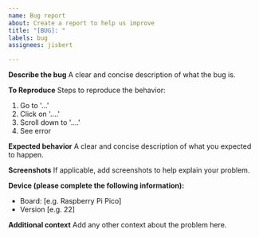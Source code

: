 ```yaml
---
name: Bug report
about: Create a report to help us improve
title: "[BUG]: "
labels: bug
assignees: jisbert

---
```


**Describe the bug**
A clear and concise description of what the bug is.

**To Reproduce**
Steps to reproduce the behavior:
1. Go to '...'
2. Click on '....'
3. Scroll down to '....'
4. See error

**Expected behavior**
A clear and concise description of what you expected to happen.

**Screenshots**
If applicable, add screenshots to help explain your problem.

**Device (please complete the following information):**
 - Board: [e.g. Raspberry Pi Pico]
 - Version [e.g. 22]

**Additional context**
Add any other context about the problem here.

